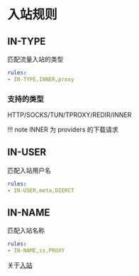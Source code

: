 # 入站规则

## IN-TYPE

匹配流量入站的类型

```yaml
rules:
- IN-TYPE,INNER,proxy
```

### 支持的类型

HTTP/SOCKS/TUN/TPROXY/REDIR/INNER

!!! note
    INNER 为 providers 的下载请求

## IN-USER

匹配入站用户名

```yaml
rules:
- IN-USER,meta,DIERCT
```

## IN-NAME

匹配入站名称

```yaml
rules:
- IN-NAME,ss,PROXY
```



关于[入站](../listeners.md#_3)
